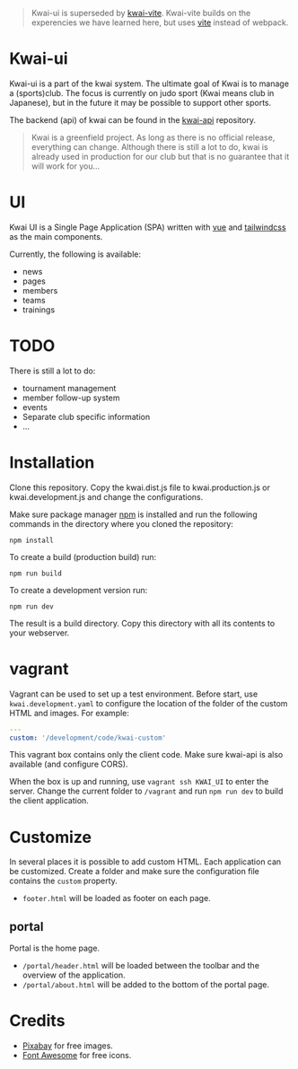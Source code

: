 > Kwai-ui is superseded by [kwai-vite](https://github.com/fbraem/kwai-vite). Kwai-vite builds
> on the experencies we have learned here, but uses [vite](https://vitejs.dev/) instead of webpack.

Kwai-ui
=======
Kwai-ui is a part of the kwai system. The ultimate goal of Kwai is to manage 
a (sports)club. The focus is currently on judo sport (Kwai means club in
Japanese), but in the future it may be possible to support other sports.

The backend (api) of kwai can be found in the
[kwai-api](https://github.com/fbraem/kwai-api) repository.

> Kwai is a greenfield project. As long as there is no official release,
> everything can change. Although there is still a lot to do, kwai is already used in production for
> our club but that is no guarantee that it will work for you...

UI
==
Kwai UI is a Single Page Application (SPA) written with
[vue](https://vuejs.org/) and [tailwindcss](https://tailwindcss.com/) 
as the main components.

Currently, the following is available:

- news
- pages
- members
- teams
- trainings

TODO
====

There is still a lot to do:

- tournament management
- member follow-up system
- events
- Separate club specific information
- ...

Installation
============

Clone this repository. Copy the kwai.dist.js file to kwai.production.js or
kwai.development.js and change the configurations.

Make sure package manager [npm](https://www.npmjs.com/) is installed and run 
the following commands in the directory where you cloned the repository:

    npm install

To create a build (production build) run:
    
    npm run build
    
To create a development version run:

    npm run dev

The result is a build directory. Copy this directory with all its contents to
your webserver.

vagrant
=======

Vagrant can be used to set up a test environment. Before start, use 
`kwai.development.yaml` to configure the location of the folder of the 
custom HTML and images. For example:

```yaml
---
custom: '/development/code/kwai-custom'
```

This vagrant box contains only the client code. Make sure kwai-api is also
available (and configure CORS).

When the box is up and running, use `vagrant ssh KWAI_UI` to enter the server.
Change the current folder to `/vagrant` and run `npm run dev` to build the
client application.

Customize
=========
In several places it is possible to add custom HTML. Each application can be
customized. Create a folder and make sure the configuration file contains
the `custom` property.

+ `footer.html` will be loaded as footer on each page.

portal
------
Portal is the home page.

+ `/portal/header.html` will be loaded between the toolbar and the overview of the application. 
+ `/portal/about.html` will be added to the bottom of the portal page.

Credits
=======
+ [Pixabay](https://pixabay.com/?utm_source=link-attribution&amp;utm_medium=referral&amp;utm_campaign=image&amp;utm_content=984393) for free images.
+ [Font Awesome](https://fontawesome.com/) for free icons.
